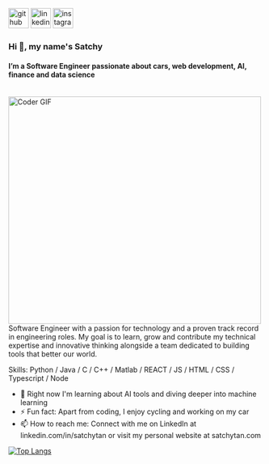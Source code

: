 [<img src='https://cdn.jsdelivr.net/npm/simple-icons@3.0.1/icons/github.svg' alt='github' height='40'>](https://github.com/satchytan) [<img src='https://cdn.jsdelivr.net/npm/simple-icons@3.0.1/icons/linkedin.svg' alt='linkedin' height='40'>](https://www.linkedin.com/in/satchytan/) [<img src='https://cdn.jsdelivr.net/npm/simple-icons@3.0.1/icons/instagram.svg' alt='instagram' height='40'>](https://www.instagram.com/satchytan/)
### Hi 👋, my name's Satchy

#### I’m a Software Engineer passionate about cars, web development, AI, finance and data science

<br>
<img alt="Coder GIF" height=450 width=500 src="https://user-images.githubusercontent.com/74038190/229223263-cf2e4b07-2615-4f87-9c38-e37600f8381a.gif" />
<br>
Software Engineer with a passion for technology and a proven track record in engineering roles. My goal is to learn, grow and contribute my technical expertise and innovative thinking alongside a team dedicated to building tools that better our world.

Skills: Python / Java / C / C++ / Matlab / REACT / JS / HTML / CSS / Typescript / Node

- 🌱 Right now I'm learning about AI tools and diving deeper into machine learning
- ⚡ Fun fact: Apart from coding, I enjoy cycling and working on my car
- 📫 How to reach me: Connect with me on LinkedIn at linkedin.com/in/satchytan or visit my personal website at satchytan.com

[![Top Langs](https://github-readme-stats.vercel.app/api/top-langs/?username=satchytan)](https://github.com/anuraghazra/github-readme-stats)



<!--
![GitHub streak stats](https://streak-stats.demolab.com/?user=satchytan)
-->
<!--
**Satchytan/satchytan** is a ✨ _special_ ✨ repository because its `README.md` (this file) appears on your GitHub profile.

Here are some ideas to get you started:

- 🔭 I’m currently working on ...
- 🌱 I’m currently learning ...
- 👯 I’m looking to collaborate on ...
- 🤔 I’m looking for help with ...
- 💬 Ask me about ...
- 📫 How to reach me: ...
- 😄 Pronouns: ...
- ⚡ Fun fact: ...
-->
